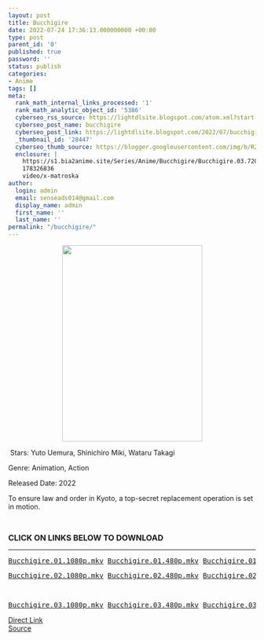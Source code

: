 ```yaml
---
layout: post
title: Bucchigire
date: 2022-07-24 17:36:13.000000000 +00:00
type: post
parent_id: '0'
published: true
password: ''
status: publish
categories:
- Anime
tags: []
meta:
  rank_math_internal_links_processed: '1'
  rank_math_analytic_object_id: '5386'
  cyberseo_rss_source: https://lightdlsite.blogspot.com/atom.xml?start-index=1
  cyberseo_post_name: bucchigire
  cyberseo_post_link: https://lightdlsite.blogspot.com/2022/07/bucchigire.html
  _thumbnail_id: '28447'
  cyberseo_thumb_source: https://blogger.googleusercontent.com/img/b/R29vZ2xl/AVvXsEipV956aZpUZKOnSWRcE57N4WHn1B2sP0qZ0TK7DJ9yRPzPGD2MGlvSF-ebvDzDfKRuDIPshyu5IREy71uJwCN3EQkWtKk01LVusNv5aB0xnYhKDBUwEw8gKcRVAJZbwkaaNgCqCmlugkYijmVaAtKdib2HCH7Vc0H8cWVlpT3lLir5YDzhd8AfA3K7Ew/w285-h400/Screenshot%202022-07-19%20at%2007-28-33%20Bucchigire!%20(2022).png
  enclosure: |
    https://s1.bia2anime.site/Series/Anime/Bucchigire/Bucchigire.03.720p.Bia2Anime.mkv
    178326836
    video/x-matroska
author:
  login: admin
  email: senseads014@gmail.com
  display_name: admin
  first_name: ''
  last_name: ''
permalink: "/bucchigire/"
---
```

<div class="separator" style="clear: both; text-align: center;"><a href="https://blogger.googleusercontent.com/img/b/R29vZ2xl/AVvXsEipV956aZpUZKOnSWRcE57N4WHn1B2sP0qZ0TK7DJ9yRPzPGD2MGlvSF-ebvDzDfKRuDIPshyu5IREy71uJwCN3EQkWtKk01LVusNv5aB0xnYhKDBUwEw8gKcRVAJZbwkaaNgCqCmlugkYijmVaAtKdib2HCH7Vc0H8cWVlpT3lLir5YDzhd8AfA3K7Ew/s828/Screenshot%202022-07-19%20at%2007-28-33%20Bucchigire!%20(2022).png" style="margin-left: 1em; margin-right: 1em;"><img border="0" data-original-height="828" data-original-width="591" height="400" src="{{ site.baseurl }}/assets/2022/07/Screenshot%202022-07-19%20at%2007-28-33%20Bucchigire!%20(2022).png" width="285" /></a></div>
<p>&nbsp;Stars: Yuto Uemura, Shinichiro Miki, Wataru Takagi
<p>Genre: Animation, Action</p>
<p>Released Date: 2022</p>
<p></p>
<p><span class="sc-16ede01-2 gXUyNh" data-testid="plot-xl" role="presentation">To ensure law and order in Kyoto, a top-secret replacement operation is set in motion.</span></p>
<p><span class="sc-16ede01-2 gXUyNh" data-testid="plot-xl" role="presentation">&nbsp;</span></p>
<p><span class="sc-16ede01-2 gXUyNh" data-testid="plot-xl" role="presentation"><span style="font-size: 16px;"><b>CLICK ON LINKS BELOW TO DOWNLOAD </b></span><br /></span></p>
<hr />
<pre><a href="https://s1.bia2anime.site/Series/Anime/Bucchigire/Bucchigire.01.1080p.Bia2Anime.mkv">Bucchigire.01.1080p.mkv</a> <a href="https://s1.bia2anime.site/Series/Anime/Bucchigire/Bucchigire.01.480p.Bia2Anime.mkv">Bucchigire.01.480p.mkv</a> <a href="https://s1.bia2anime.site/Series/Anime/Bucchigire/Bucchigire.01.720p.Bia2Anime.mkv">Bucchigire.01.720p.mkv</a> &nbsp;</pre>
<pre><a href="https://s1.bia2anime.site/Series/Anime/Bucchigire/Bucchigire.02.1080p.Bia2Anime.mkv">Bucchigire.02.1080p.mkv</a> <a href="https://s1.bia2anime.site/Series/Anime/Bucchigire/Bucchigire.02.480p.Bia2Anime.mkv">Bucchigire.02.480p.mkv</a> <a href="https://s1.bia2anime.site/Series/Anime/Bucchigire/Bucchigire.02.720p.Bia2Anime.mkv">Bucchigire.02.720p.mkv</a>&nbsp;</pre>
<pre>&nbsp;</pre>
<pre><a href="https://s1.bia2anime.site/Series/Anime/Bucchigire/Bucchigire.03.1080p.Bia2Anime.mkv">Bucchigire.03.1080p.mkv</a> <a href="https://s1.bia2anime.site/Series/Anime/Bucchigire/Bucchigire.03.480p.Bia2Anime.mkv">Bucchigire.03.480p.mkv</a> <a href="https://s1.bia2anime.site/Series/Anime/Bucchigire/Bucchigire.03.720p.Bia2Anime.mkv">Bucchigire.03.720p.mkv</a> &nbsp;</pre>
<link rel="stylesheet" href="https://cdnjs.cloudflare.com/ajax/libs/font-awesome/4.7.0/css/font-awesome.min.css" />
<div class="divbtn"> <a href="https://handymansurrender.com/fihup8buzv?key=94550f7ce39444073321dde3b8782f97" class="btn"><i class="fa fa-download"></i> Direct Link</a> <br /><a href="https://lightdlsite.blogspot.com/2022/07/bucchigire.html">Source</a> </div>
